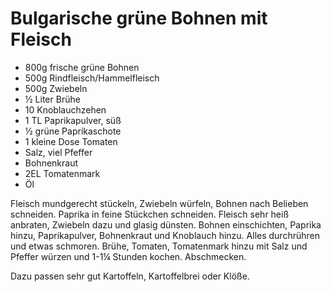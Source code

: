 ﻿# Bulgarische grüne Bohnen mit Fleisch

- 800g frische grüne Bohnen
- 500g Rindfleisch/Hammelfleisch
- 500g Zwiebeln
- ½ Liter Brühe
- 10 Knoblauchzehen
- 1 TL Paprikapulver, süß
- ½ grüne Paprikaschote
- 1 kleine Dose Tomaten
- Salz, viel Pfeffer
- Bohnenkraut
- 2EL Tomatenmark
- Öl

Fleisch mundgerecht stückeln, Zwiebeln würfeln, Bohnen nach Belieben schneiden.
Paprika in feine Stückchen schneiden.
Fleisch sehr heiß anbraten, Zwiebeln dazu und glasig dünsten.
Bohnen einschichten, Paprika hinzu, Paprikapulver, Bohnenkraut und Knoblauch hinzu.
Alles durchrühren und etwas schmoren.
Brühe, Tomaten, Tomatenmark hinzu mit Salz und Pfeffer würzen und 1-1¼ Stunden kochen.
Abschmecken.

Dazu passen sehr gut Kartoffeln, Kartoffelbrei oder Klöße.

